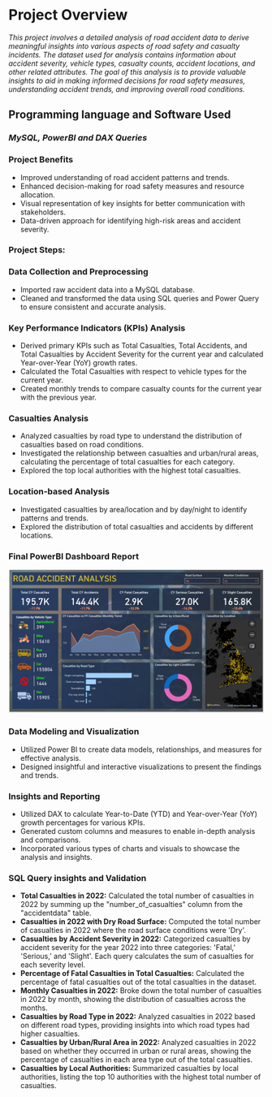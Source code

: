 # Project Overview

*This project involves a detailed analysis of road accident data to derive meaningful insights into various aspects of road safety and casualty incidents. The dataset used for analysis contains information about accident severity, vehicle types, casualty counts, accident locations, and other related attributes. The goal of this analysis is to provide valuable insights to aid in making informed decisions for road safety measures, understanding accident trends, and improving overall road conditions.*

## Programming language and Software Used
### *MySQL, PowerBI and DAX Queries*

### Project Benefits
<ul>
<li>Improved understanding of road accident patterns and trends.</li>
<li>Enhanced decision-making for road safety measures and resource allocation.</li>
<li>Visual representation of key insights for better communication with stakeholders.</li>
<li>Data-driven approach for identifying high-risk areas and accident severity.</li>
</ul>

### Project Steps:
### Data Collection and Preprocessing
<ul>
  <li>Imported raw accident data into a MySQL database.</li>
<li>Cleaned and transformed the data using SQL queries and Power Query to ensure consistent and accurate analysis.</li>
</ul>

### Key Performance Indicators (KPIs) Analysis
<ul>
  <li>Derived primary KPIs such as Total Casualties, Total Accidents, and Total Casualties by Accident Severity for the current year and calculated 
Year-over-Year (YoY) growth rates.</li>
<li>Calculated the Total Casualties with respect to vehicle types for the current year.</li>
<li>Created monthly trends to compare casualty counts for the current year with the previous year.</li>
</ul>

### Casualties Analysis
<ul>
  <li>Analyzed casualties by road type to understand the distribution of casualties based on road conditions.</li>
<li>Investigated the relationship between casualties and urban/rural areas, calculating the percentage of total casualties for each category.</li>
<li>Explored the top local authorities with the highest total casualties.</li>
</ul>

### Location-based Analysis
<ul>
  <li>Investigated casualties by area/location and by day/night to identify patterns and trends.</li>
<li>Explored the distribution of total casualties and accidents by different locations.</li>
</ul>

### Final PowerBI Dashboard Report
<img src = "https://github.com/VasanthM27/Road-Casualty-Analysis/blob/main/File/Images/RC_Analysis_Report.png"/>

### Data Modeling and Visualization
<ul>
  <li>Utilized Power BI to create data models, relationships, and measures for effective analysis.</li>
<li>Designed insightful and interactive visualizations to present the findings and trends.</li>
</ul>

### Insights and Reporting
<ul>
  <li>Utilized DAX to calculate Year-to-Date (YTD) and Year-over-Year (YoY) growth percentages for various KPIs.</li>
<li>Generated custom columns and measures to enable in-depth analysis and comparisons.</li>
<li>Incorporated various types of charts and visuals to showcase the analysis and insights.</li>
</ul>

### SQL Query insights and Validation
<ul>

 <li><strong>Total Casualties in 2022:</strong> Calculated the total number of casualties in 2022 by summing up the "number_of_casualties" column from the "accidentdata" table.</li>

  <li><strong>Casualties in 2022 with Dry Road Surface:</strong> Computed the total number of casualties in 2022 where the road surface conditions were 'Dry'.</li>

<li><strong>Casualties by Accident Severity in 2022:</strong> Categorized casualties by accident severity for the year 2022 into three categories: 'Fatal,' 'Serious,' and 'Slight'. Each query calculates the sum of casualties for each severity level.</li>

<li><strong>Percentage of Fatal Casualties in Total Casualties:</strong> Calculated the percentage of fatal casualties out of the total casualties in the dataset.</li>

<li><strong>Monthly Casualties in 2022:</strong> Broke down the total number of casualties in 2022 by month, showing the distribution of casualties across the months.</li>

<li><strong>Casualties by Road Type in 2022:</strong> Analyzed casualties in 2022 based on different road types, providing insights into which road types had higher casualties.</li>

<li><strong>Casualties by Urban/Rural Area in 2022:</strong> Analyzed casualties in 2022 based on whether they occurred in urban or rural areas, showing the percentage of casualties in each area type out of the total casualties.
</li>
<li><strong>Casualties by Local Authorities:</strong> Summarized casualties by local authorities, listing the top 10 authorities with the highest total number of casualties.</li>
</ul>


